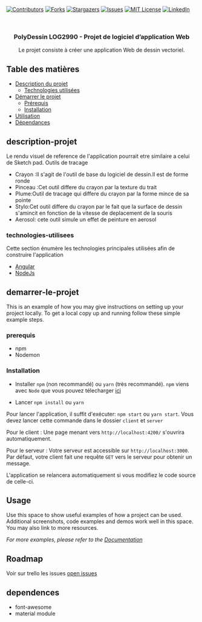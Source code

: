 <!--
*** Thanks for checking out this README Template. If you have a suggestion that would
*** make this better, please fork the repo and create a pull request or simply open
*** an issue with the tag "enhancement".
*** Thanks again! Now go create something AMAZING! :D
-->





<!-- PROJECT SHIELDS -->
<!--
*** I'm using markdown "reference style" links for readability.
*** Reference links are enclosed in brackets [ ] instead of parentheses ( ).
*** See the bottom of this document for the declaration of the reference variables
*** for contributors-url, forks-url, etc. This is an optional, concise syntax you may use.
*** https://www.markdownguide.org/basic-syntax/#reference-style-links
-->
[![Contributors][contributors-shield]][contributors-url]
[![Forks][forks-shield]][forks-url]
[![Stargazers][stars-shield]][stars-url]
[![Issues][issues-shield]][issues-url]
[![MIT License][license-shield]][license-url]
[![LinkedIn][linkedin-shield]][linkedin-url]



<!-- PROJECT LOGO -->
<br />
<p align="center">

  <h3 align="center">PolyDessin LOG2990  - Projet de logiciel d’application Web</h3>

  <p align="center">
    Le projet consiste à créer une application Web de dessin vectoriel. 
  </p>
</p>



<!-- TABLE OF CONTENTS -->
## Table des matières

* [Description du projet](#description-projet)
  * [Technologies utilisées](#technologies-utilisees)
* [Démarrer le projet](#demarrer-le-projet)
  * [Prérequis](#prerequis)
  * [Installation](#installation)
* [Utilisation](#usage)
* [Dépendances](#dependences)



<!-- ABOUT THE PROJECT -->
## description-projet

Le rendu visuel de reference de l'application pourrait etre similaire a celui de Sketch pad.
Outils de tracage
* Crayon :Il s'agit de l'outil de base du logiciel de dessin.Il est de forme ronde
* Pinceau :Cet outil differe du crayon par la texture du trait
* Plume:Outil de tracage qui differe du crayon par la forme mince de sa pointe
* Stylo:Cet outil differe du crayon par le fait que la surface de dessin s'amincit en fonction de la vitesse de deplacement de la souris
* Aerosol: cete outil simule un effet de peinture en aerosol

### technologies-utilisees
Cette section énumère les technologies principales utilisées afin de construire l'application
* [Angular](https://angular.io)
* [NodeJs](https://nodejs.org/)



<!-- GETTING STARTED -->
## demarrer-le-projet

This is an example of how you may give instructions on setting up your project locally.
To get a local copy up and running follow these simple example steps.

### prerequis

* npm
* Nodemon

### Installation

- Installer `npm` (non recommandé) ou `yarn` (très recommandé). `npm` viens avec `Node` que vous pouvez télecharger [ici](https://nodejs.org/en/download/)

- Lancer `npm install` ou `yarn`

Pour lancer l'application, il suffit d'exécuter: `npm start` ou `yarn start`. Vous devez lancer cette commande dans le dossier `client` et `server`

Pour le client : 
    Une page menant vers `http://localhost:4200/` s'ouvrira automatiquement.

Pour le serveur :
    Votre serveur est accessible sur `http://localhost:3000`. Par défaut, votre client fait une requête `GET` vers le serveur pour obtenir un message.


L'application se relancera automatiquement si vous modifiez le code source de celle-ci.



<!-- USAGE EXAMPLES -->
## Usage

Use this space to show useful examples of how a project can be used. Additional screenshots, code examples and demos work well in this space. You may also link to more resources.

_For more examples, please refer to the [Documentation](https://example.com)_



<!-- ROADMAP -->
## Roadmap

Voir sur trello les issues [open issues](https://trello.com/b/wCeGjPCQ/log2990-a2019-equipe-16) 



<!-- ACKNOWLEDGEMENTS -->
## dependences
* font-awesome
* material module





<!-- MARKDOWN LINKS & IMAGES -->
<!-- https://www.markdownguide.org/basic-syntax/#reference-style-links -->
[contributors-shield]: https://img.shields.io/github/contributors/othneildrew/Best-README-Template.svg?style=flat-square
[contributors-url]: https://github.com/othneildrew/Best-README-Template/graphs/contributors
[forks-shield]: https://img.shields.io/github/forks/othneildrew/Best-README-Template.svg?style=flat-square
[forks-url]: https://github.com/othneildrew/Best-README-Template/network/members
[stars-shield]: https://img.shields.io/github/stars/othneildrew/Best-README-Template.svg?style=flat-square
[stars-url]: https://github.com/othneildrew/Best-README-Template/stargazers
[issues-shield]: https://img.shields.io/github/issues/othneildrew/Best-README-Template.svg?style=flat-square
[issues-url]: https://github.com/othneildrew/Best-README-Template/issues
[license-shield]: https://img.shields.io/github/license/othneildrew/Best-README-Template.svg?style=flat-square
[license-url]: https://github.com/othneildrew/Best-README-Template/blob/master/LICENSE.txt
[linkedin-shield]: https://img.shields.io/badge/-LinkedIn-black.svg?style=flat-square&logo=linkedin&colorB=555
[linkedin-url]: https://linkedin.com/in/othneildrew
[product-screenshot]: images/screenshot.png
